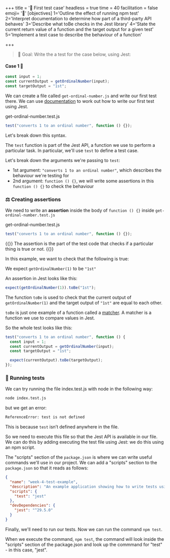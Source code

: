 +++
title = '💼 First test case'
headless = true
time = 40
facilitation = false
emoji= '🧩'
[objectives]
    1='Outline the effect of running npm test'
    2='Interpret documentation to determine how part of a third-party API behaves'
    3='Describe what toBe checks in the Jest library'
    4='State the current return value of a function and the target output for a given test'
    5='Implement a test case to describe the behaviour of a function'

+++

> 🎯 Goal: Write the a test for the case below, using Jest:

#### Case 1 💼

```js
const input = 1;
const currentOutput = getOrdinalNumber(input);
const targetOutput = "1st";
```

We can create a file called `get-ordinal-number.js` and write our first test there.
We can use [documentation](https://jestjs.io/docs/getting-started) to work out how to write our first test using Jest.

get-ordinal-number.test.js

```js
test("converts 1 to an ordinal number", function () {});
```

Let's break down this syntax.

The `test` function is part of the Jest API, a function we use to perform a particular task.
In particular, we'll use `test` to define a test case.

Let's break down the arguments we're passing to `test`:

- 1st argument: `"converts 1 to an ordinal number"`, which describes the behaviour we're testing for
- 2nd argument: `function () {}`, we will write some assertions in this `function () {}` to check the behaviour

### ⚖️ Creating assertions

We need to write an **assertion** inside the body of `function () {}` inside `get-ordinal-number.test.js`

get-ordinal-number.test.js

```js
test("converts 1 to an ordinal number", function () {});
```

{{<note type="tip" title="Recall">}}
The assertion is the part of the test code that checks if a particular thing is true or not.
{{</note>}}

In this example, we want to check that the following is true:

We expect `getOrdinalNumber(1)` to be `"1st"`

An assertion in Jest looks like this:

```js
expect(getOrdinalNumber(1)).toBe("1st");
```

The function `toBe` is used to check that the current output of `getOrdinalNumber(1)` and the target output of `"1st"` are equal to each other.

`toBe` is just one example of a function called a [matcher](https://jestjs.io/docs/using-matchers).
A matcher is a function we use to compare values in Jest.

So the whole test looks like this:

```js
test("converts 1 to an ordinal number", function () {
  const input = 1;
  const currentOutput = getOrdinalNumber(input);
  const targetOutput = "1st";

  expect(currentOutput).toBe(targetOutput);
});
```

### 👟 Running tests

We can try running the file index.test.js with node in the following way:

```bash
node index.test.js
```

but we get an error:

```bash
ReferenceError: test is not defined
```

This is because `test` isn’t defined anywhere in the file.

So we need to execute this file so that the Jest API is available in our file. We can do this by adding executing the test file using Jest: we do this using an npm script.

The "scripts" section of the `package.json` is where we can write useful commands we'll use in our project. We can add a "scripts" section to the `package.json` so that it reads as follows:

```json {linenos=table,hl_lines=["4-6"],linenostart=1}
{
  "name": "week-4-test-example",
  "description": "An example application showing how to write tests using the jest framework",
  "scripts": {
    "test": "jest"
  },
  "devDependencies": {
    "jest": "^29.5.0"
  }
}
```

Finally, we'll need to run our tests.
Now we can run the command `npm test`.

When we execute the command, `npm test`, the command will look inside the "scripts" section of the package.json and look up the commmand for "test" - in this case, "jest".

